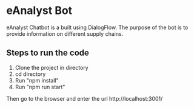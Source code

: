 # eAnalyst Bot

eAnalyst Chatbot is a built using DialogFlow. The purpose of the bot is to provide information on different supply chains.

## Steps to run the code

1. Clone the project in directory
2. cd directory
3. Run "npm install"
4. Run "npm run start"

Then go to the browser and enter the url <a>http://localhost:3001/</a>
